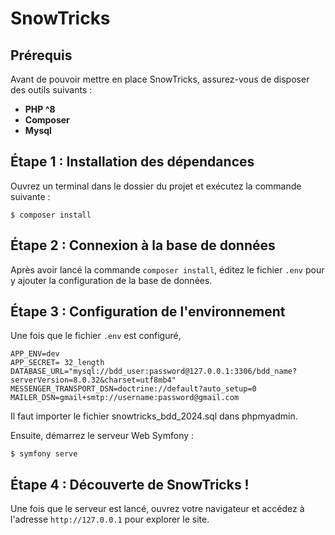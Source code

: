 # SnowTricks

## Prérequis
Avant de pouvoir mettre en place SnowTricks, assurez-vous de disposer des outils suivants :

- **PHP ^8**
- **Composer**
- **Mysql**

## Étape 1 : Installation des dépendances
Ouvrez un terminal dans le dossier du projet et exécutez la commande suivante :

```
$ composer install
```

## Étape 2 : Connexion à la base de données
Après avoir lancé la commande `composer install`, éditez le fichier `.env` pour y ajouter la configuration de la base de données.

## Étape 3 : Configuration de l'environnement
Une fois que le fichier `.env` est configuré, 
```
APP_ENV=dev
APP_SECRET= 32_length
DATABASE_URL="mysql://bdd_user:password@127.0.0.1:3306/bdd_name?serverVersion=8.0.32&charset=utf8mb4"
MESSENGER_TRANSPORT_DSN=doctrine://default?auto_setup=0
MAILER_DSN=gmail+smtp://username:password@gmail.com

```
Il faut importer le fichier snowtricks_bdd_2024.sql dans phpmyadmin.

Ensuite, démarrez le serveur Web Symfony :
```
$ symfony serve
```

## Étape 4 : Découverte de SnowTricks !
Une fois que le serveur est lancé, ouvrez votre navigateur et accédez à l'adresse `http://127.0.0.1` pour explorer le site.
